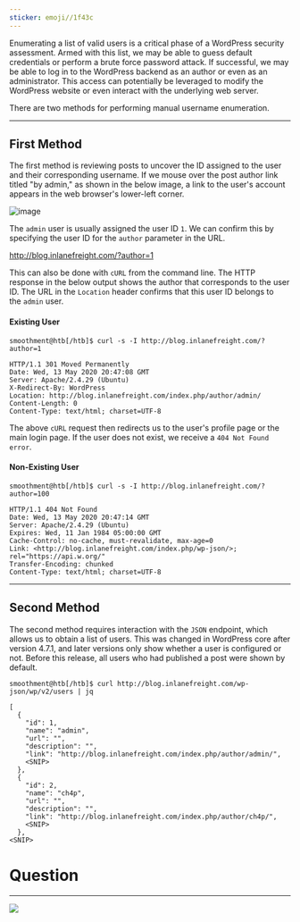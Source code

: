 ```yaml
---
sticker: emoji//1f43c
---
```

Enumerating a list of valid users is a critical phase of a WordPress security assessment. Armed with this list, we may be able to guess default credentials or perform a brute force password attack. If successful, we may be able to log in to the WordPress backend as an author or even as an administrator. This access can potentially be leveraged to modify the WordPress website or even interact with the underlying web server.

There are two methods for performing manual username enumeration.

---

## First Method

The first method is reviewing posts to uncover the ID assigned to the user and their corresponding username. If we mouse over the post author link titled "by admin," as shown in the below image, a link to the user's account appears in the web browser's lower-left corner.

![image](https://academy.hackthebox.com/storage/modules/17/by-admin.png)

The `admin` user is usually assigned the user ID `1`. We can confirm this by specifying the user ID for the `author` parameter in the URL.

http://blog.inlanefreight.com/?author=1

This can also be done with `cURL` from the command line. The HTTP response in the below output shows the author that corresponds to the user ID. The URL in the `Location` header confirms that this user ID belongs to the `admin` user.

#### Existing User


```shell-session
smoothment@htb[/htb]$ curl -s -I http://blog.inlanefreight.com/?author=1

HTTP/1.1 301 Moved Permanently
Date: Wed, 13 May 2020 20:47:08 GMT
Server: Apache/2.4.29 (Ubuntu)
X-Redirect-By: WordPress
Location: http://blog.inlanefreight.com/index.php/author/admin/
Content-Length: 0
Content-Type: text/html; charset=UTF-8
```

The above `cURL` request then redirects us to the user's profile page or the main login page. If the user does not exist, we receive a `404 Not Found error`.

#### Non-Existing User

```shell-session
smoothment@htb[/htb]$ curl -s -I http://blog.inlanefreight.com/?author=100

HTTP/1.1 404 Not Found
Date: Wed, 13 May 2020 20:47:14 GMT
Server: Apache/2.4.29 (Ubuntu)
Expires: Wed, 11 Jan 1984 05:00:00 GMT
Cache-Control: no-cache, must-revalidate, max-age=0
Link: <http://blog.inlanefreight.com/index.php/wp-json/>; rel="https://api.w.org/"
Transfer-Encoding: chunked
Content-Type: text/html; charset=UTF-8
```

---

## Second Method

The second method requires interaction with the `JSON` endpoint, which allows us to obtain a list of users. This was changed in WordPress core after version 4.7.1, and later versions only show whether a user is configured or not. Before this release, all users who had published a post were shown by default.

```shell-session
smoothment@htb[/htb]$ curl http://blog.inlanefreight.com/wp-json/wp/v2/users | jq

[
  {
    "id": 1,
    "name": "admin",
    "url": "",
    "description": "",
    "link": "http://blog.inlanefreight.com/index.php/author/admin/",
    <SNIP>
  },
  {
    "id": 2,
    "name": "ch4p",
    "url": "",
    "description": "",
    "link": "http://blog.inlanefreight.com/index.php/author/ch4p/",
    <SNIP>
  },
<SNIP>
```

# Question
---

![](../images/Pasted%20image%2020250220132754.png)

